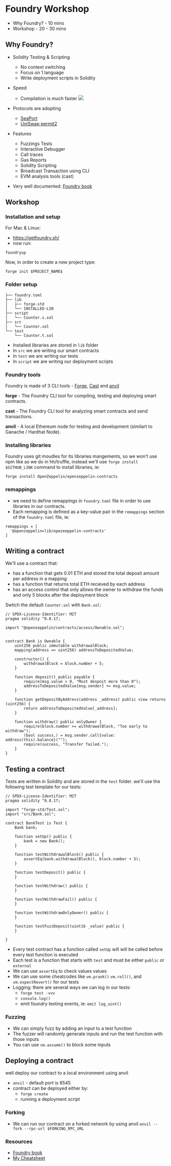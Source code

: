 # Foundry Workshop

- Why Foundry? - 10 mins
- Workshop - 20 - 30 mins

## Why Foundry?

- Solidity Testing & Scripting

  - No context switching
  - Focus on 1 language
  - Write deployment scripts in Solidity

- Speed

  - Compilation is much faster
    ![](images/fast.png)

- Protocols are adopting

  - [SeaPort](https://github.com/ProjectOpenSea/seaport)
  - [UniSwap permit2](https://github.com/Uniswap/permit2)

- Features

  - Fuzzings Tests
  - Interactive Debugger
  - Call traces
  - Gas Reports
  - Solidity Scripting
  - Broadcast Transaction using CLI
  - EVM analysis tools (cast)

- Very well documented: [Foundry book](https://book.getfoundry.sh/)

## Workshop

### Installation and setup

For Mac & Linux:

- https://getfoundry.sh/
- now run:

```
foundryup
```

Now, in order to create a new project type:

```
forge init $PROJECT_NAME$
```

### Folder setup

```
├── foundry.toml
├── lib
│   ├── forge-std
│   └── INSTALLED-LIB
├── script
│   └── Counter.s.sol
├── src
│   └── Counter.sol
└── test
    └── Counter.t.sol
```

- Installed libraries are stored in `lib` folder
- In `src` we are writing our smart contracts
- In `test` we are writing our tests
- In `script` we are writing our deployment scripts

### Foundry tools

Foundry is made of 3 CLI tools - [Forge](https://book.getfoundry.sh/forge/), [Cast](https://book.getfoundry.sh/cast/) and [anvil](https://book.getfoundry.sh/anvil/)

<b>forge</b> - The Foundry CLI tool for compiling, testing and deploying smart contracts.

<b>cast</b> - The Foundry CLI tool for analyzing smart contracts and send transactions.

<b>anvil</b> - A local Ethereum node for testing and development (similart to Ganache / Hardhat Node).

### Installing libraries

Foundry uses git moudles for its libraries mangements, so we won't use npm like as we do in hh/truffle, instead we'll use `forge install $GITHUB_LINK` command to install libraries, ie:

```
forge install OpenZeppelin/openzeppelin-contracts
```

### remappings

- we need to define remappings in `foundry.toml` file in order to use libraries in our contracts.
- Each remapping is defined as a key-value pair in the `remappings` section of the `foundry.toml` file, ie:

```
remappings = [
  '@openzeppelin=lib/opezeeppelin-contracts'
]
```

## Writing a contract

We'll use a contract that:

- has a function that gets 0.01 ETH and stored the total deposit amount per address in a mapping
- has a function that returns total ETH recieved by each address
- has an access control that only allows the owner to withdraw the funds and only 5 blocks after the deployment block

Swtich the default `Counter.sol` with `Bank.sol`:

```solidity
// SPDX-License-Identifier: MIT
pragma solidity ^0.8.17;

import "@openzeppelin/contracts/access/Ownable.sol";


contract Bank is Ownable {
    uint256 public immutable withdrawalBlock;
    mapping(address => uint256) addressToDepositedValue;

    constructor() {
        withdrawalBlock = block.number + 5;
    }

    function deposit() public payable {
        require(msg.value > 0, "Must despoit more than 0");
        addressToDepositedValue[msg.sender] += msg.value;
    }

    function getDepositByAddress(address _address) public view returns (uint256) {
        return addressToDepositedValue[_address];
    }

    function withdraw() public onlyOwner {
        require(block.number >= withdrawalBlock, "Too early to withdraw");
        (bool success,) = msg.sender.call{value: address(this).balance}("");
        require(success, "Transfer failed.");
    }
}

```

## Testing a contract

Tests are written in Solidity and are stored in the `test` folder.
we'll use the following test template for our tests:

```solidity
// SPDX-License-Identifier: MIT
pragma solidity ^0.8.17;

import "forge-std/Test.sol";
import "src/Bank.sol";

contract BankTest is Test {
    Bank bank;

    function setUp() public {
        bank = new Bank();
    }

    function testWithdrawalBlock() public {
        assertEq(bank.withdrawalBlock(), block.number + 5);
    }

    function testDeposit() public {
    }

    function testWithdraw() public {
    }

    function testWithdrawFail() public {
    }

    function testWithdrawOnlyOwner() public {
    }

    function testFuzzDeposit(uint16 _value) public {
    }

}
```

- Every test contract has a function called `setUp` will will be called before every test function is executed
- Each test is a function that starts with `test` and must be either `public` or `external`
- We can use `assertEq` to check values values
- We can use some cheatcodes like `vm.prank()` `vm.roll()`, and `vm.expectRevert()` for our tests
- Logging: there are several ways we can log in our tests:
  - `forge test -vvv`
  - `console.log()`
  - emit foundry testing events, ie: `emit log_uint()`

### Fuzzing

- We can simply fuzz by adding an input to a test function
- The fuzzer will randomly generate inputs and run the test function with those inputs
- You can use `vm.assume()` to block some inputs

## Deploying a contract

well deploy our contract to a local environment using anvil

- `anvil` - default port is 8545
- contract can be deployed either by:
  - `forge create`
  - running a deployment script

### Forking

- We can run our contract on a forked network by using anvil
  `anvil --fork --rpc-url $FORKING_RPC_URL`

### Resources

- [Foundry book](https://book.getfoundry.sh/)
- [My Cheatsheet](https://github.com/ZenGo-X/foundry-cheatsheet)
